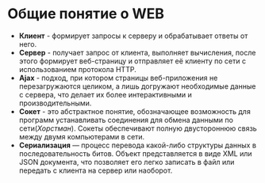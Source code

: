 # Общие понятие о WEB
+ **Клиент** - формирует запросы к серверу и обрабатывает ответы от него.
+ **Сервер** - получает запрос от клиента, выполняет вычисления, после этого формирует веб-страницу и отправляет её клиенту по сети с использованием протокола HTTP.
+ **Ajax** - подход, при котором страницы веб-приложения не перезагружаются целиком, а лишь догружают необходимые данные с сервера, что делает их более интерактивными и производительными.
+ **Сокет** - это абстрактное понятие, обозначающее возможность для программ устанавливать соединения для обмена данными по сети(*Хорстман*). Сокеты обеспечивают полную двустороннюю связь между двумя компьютерами в сети.
+ **Сериализация** — процесс перевода какой-либо структуры данных в последовательность битов. Объект представляется в виде XML или JSON документа, что позволяет его легко записать в файл или передать с клиента на сервер или наоборот.
